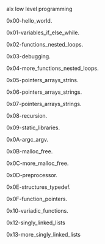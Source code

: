 alx low level programming

0x00-hello_world.

0x01-variables_if_else_while.

0x02-functions_nested_loops.

0x03-debugging.

0x04-more_functions_nested_loops.

0x05-pointers_arrays_strins.

0x06-pointers_arrays_strings.

0x07-pointers_arrays_strings.

0x08-recursion.

0x09-static_libraries.

0x0A-argc_argv.

0x0B-malloc_free.

0x0C-more_malloc_free.

0x0D-preprocessor.

0x0E-structures_typedef.

0x0F-function_pointers.

0x10-variadic_functions.

0x12-singly_linked_lists

0x13-more_singly_linked_lists
